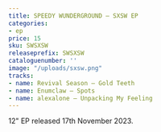 ```yaml
---
title: SPEEDY WUNDERGROUND – SXSW EP
categories:
- ep
price: 15
sku: SWSXSW
releaseprefix: SWSXSW
cataloguenumber: ''
image: "/uploads/sxsw.png"
tracks:
- name: Revival Season – Gold Teeth 
- name: Enumclaw – Spots 
- name: alexalone – Unpacking My Feeling 
---
```


12" EP released 17th November 2023.